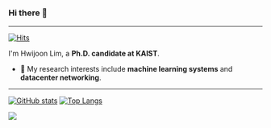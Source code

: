 ### Hi there 👋

---

[![Hits](https://hits.seeyoufarm.com/api/count/incr/badge.svg?url=https%3A%2F%2Fgithub.com%2Fwjuni)](https://github.com/wjuni)

I'm Hwijoon Lim, a **Ph.D. candidate at KAIST**.

- 🔭 My research interests include **machine learning systems** and **datacenter networking**.

---

[![GitHub stats](https://github-readme-stats.vercel.app/api?username=wjuni&theme=gotham&show_icons=true&count_private=true)](https://github.com/anuraghazra/github-readme-stats)
[![Top Langs](https://github-readme-stats.vercel.app/api/top-langs/?username=wjuni&theme=gotham&layout=compact&count_private=true&show_icons=true)](https://github.com/anuraghazra/github-readme-stats)

<a href="https://github.com/devxb/gitanimals">
  <img src="https://render.gitanimals.org/farms/wjuni"/>
</a>

<!--
**wjuni/wjuni** is a ✨ _special_ ✨ repository because its `README.md` (this file) appears on your GitHub profile.

Here are some ideas to get you started:

- 🔭 I’m currently working on ...
- 🌱 I’m currently learning ...
- 👯 I’m looking to collaborate on ...
- 🤔 I’m looking for help with ...
- 💬 Ask me about ...
- 📫 How to reach me: ...
- 😄 Pronouns: ...
- ⚡ Fun fact: ...
-->

